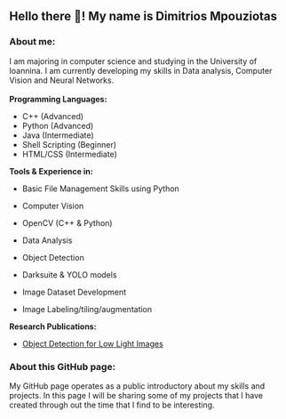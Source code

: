 ## Hello there :wave:! My name is Dimitrios Mpouziotas 

### About me:
I am majoring in computer science and studying in the University of Ioannina. I am currently developing my skills in Data analysis, Computer Vision and Neural Networks. 
<br/><br/>
**Programming Languages:**

 - C++ (Advanced)
 - Python (Advanced)
 - Java (Intermediate)
 - Shell Scripting (Beginner)
 - HTML/CSS (Intermediate)

**Tools & Experience in:**
 - Basic File Management Skills using Python

 - Computer Vision
 - OpenCV (C++ & Python)
 - Data Analysis

 - Object Detection
 - Darksuite & YOLO models
 - Image Dataset Development
 - Image Labeling/tiling/augmentation 

**Research Publications:** <br/>
 - [Object Detection for Low Light Images](https://ieeexplore.ieee.org/document/9932921)


### About this GitHub page:
My GitHub page operates as a public introductory about my skills and projects. In this page I will be sharing some of my projects that I have created through out the time that I find to be interesting.
